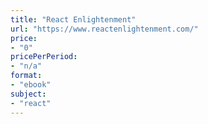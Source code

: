 ```yaml
---
title: "React Enlightenment"
url: "https://www.reactenlightenment.com/"
price: 
- "0"
pricePerPeriod: 
- "n/a"
format: 
- "ebook"
subject: 
- "react"
---
```

